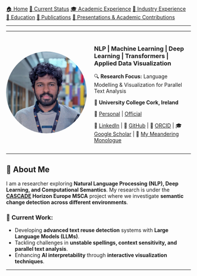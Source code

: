 [🏠 Home](index.md) [📌 Current Status](current_status.md) [🎓 Academic Experience](academic_experience.md) [💼 Industry Experience](industry_experience.md)  
[📘 Education](education.md) [📄 Publications](publications.md) [📢 Presentations & Academic Contributions](Presentations_Contributions.md)

---

---

<div style="display: flex; align-items: center; gap: 20px;">
    <img src="assets/img/headshot.jpg" alt="Rasika Edirisinghe" width="220" style="border-radius: 50%;">
    <div>
        <h3> NLP | Machine Learning | Deep Learning | Transformers | Applied Data Visualization</h3>
        <p>🔍 <strong>Research Focus:</strong> Language Modelling & Visualization for Parallel Text Analysis</p>
        <p>📍 <strong>University College Cork, Ireland</strong></p>
        <p>📧 <a href="mailto:rasikahendrix@gmail.com">Personal</a> | <a href="mailto:rasika.edirisinghe@ucc.ie">Official</a></p>
        <p>
            🔗 <a href="https://www.linkedin.com/in/rasika-chamara/">LinkedIn</a> | 
            📂 <a href="https://github.com/mrHendrixSL/">GitHub</a> | 
            📖 <a href="https://orcid.org/0009-0008-4673-0259">ORCID</a> | 
            🎓 <a href="https://scholar.google.com/citations?user=o_7ZjgMAAAAJ&hl=en">Google Scholar</a> |
            📝 <a href="/blog.md/">My Meandering Monologue</a>
        </p>
    </div>
</div>

---

## 🔬 **About Me**  
I am a researcher exploring **Natural Language Processing (NLP), Deep Learning, and Computational Semantics**. My research is under the **[CASCADE](https://www.horizoncascade.net/) Horizon Europe MSCA** project where we investigate **semantic change detection across different environments**.  

### 📌 **Current Work:**
- Developing **advanced text reuse detection** systems with **Large Language Models (LLMs)**.
- Tackling challenges in **unstable spellings, context sensitivity, and parallel text analysis**.
- Enhancing **AI interpretability** through **interactive visualization techniques**.



---

